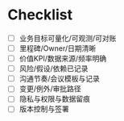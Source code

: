 # Checklist

- [ ] 业务目标可量化/可观测/可对账
- [ ] 里程碑/Owner/日期清晰
- [ ] 价值KPI/数据来源/频率明确
- [ ] 风险/假设/依赖已记录
- [ ] 沟通节奏/会议模板与记录
- [ ] 变更/例外/审批路径
- [ ] 隐私与权限与数据留痕
- [ ] 版本控制与签署
